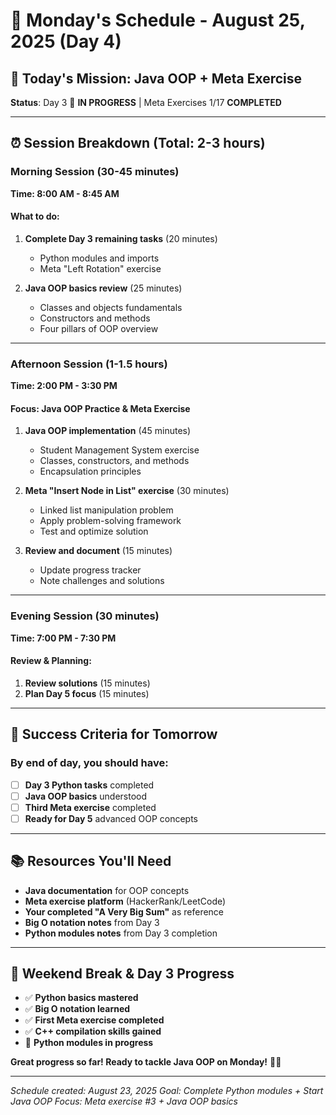 # 📅 Monday's Schedule - August 25, 2025 (Day 4)

## 🎯 **Today's Mission: Java OOP + Meta Exercise**

**Status**: Day 3 🔄 **IN PROGRESS** | Meta Exercises 1/17 **COMPLETED**

---

## ⏰ **Session Breakdown (Total: 2-3 hours)**

### **Morning Session (30-45 minutes)**
**Time: 8:00 AM - 8:45 AM**

#### **What to do:**
1. **Complete Day 3 remaining tasks** (20 minutes)
   - Python modules and imports
   - Meta "Left Rotation" exercise

2. **Java OOP basics review** (25 minutes)
   - Classes and objects fundamentals
   - Constructors and methods
   - Four pillars of OOP overview

---

### **Afternoon Session (1-1.5 hours)**
**Time: 2:00 PM - 3:30 PM**

#### **Focus: Java OOP Practice & Meta Exercise**

1. **Java OOP implementation** (45 minutes)
   - Student Management System exercise
   - Classes, constructors, and methods
   - Encapsulation principles

2. **Meta "Insert Node in List" exercise** (30 minutes)
   - Linked list manipulation problem
   - Apply problem-solving framework
   - Test and optimize solution

3. **Review and document** (15 minutes)
   - Update progress tracker
   - Note challenges and solutions

---

### **Evening Session (30 minutes)**
**Time: 7:00 PM - 7:30 PM**

#### **Review & Planning:**
1. **Review solutions** (15 minutes)
2. **Plan Day 5 focus** (15 minutes)

---

## 🎯 **Success Criteria for Tomorrow**

### **By end of day, you should have:**
- [ ] **Day 3 Python tasks** completed
- [ ] **Java OOP basics** understood
- [ ] **Third Meta exercise** completed
- [ ] **Ready for Day 5** advanced OOP concepts

---

## 📚 **Resources You'll Need**

- **Java documentation** for OOP concepts
- **Meta exercise platform** (HackerRank/LeetCode)
- **Your completed "A Very Big Sum"** as reference
- **Big O notation notes** from Day 3
- **Python modules notes** from Day 3 completion

---

## 🎉 **Weekend Break & Day 3 Progress**

- ✅ **Python basics mastered**
- ✅ **Big O notation learned**
- ✅ **First Meta exercise completed**
- ✅ **C++ compilation skills gained**
- 🔄 **Python modules in progress**

**Great progress so far! Ready to tackle Java OOP on Monday!** 🚀✨

---

*Schedule created: August 23, 2025*
*Goal: Complete Python modules + Start Java OOP*
*Focus: Meta exercise #3 + Java OOP basics*

